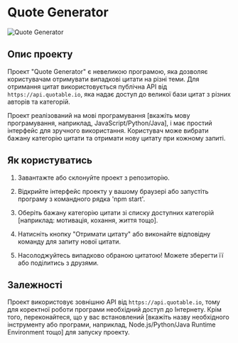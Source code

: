 # Quote Generator

![Quote Generator]([https://link.to/your/quote/generator/image.png](https://i.imgur.com/DrX1JKk.png))

## Опис проекту

Проект "Quote Generator" є невеликою програмою, яка дозволяє користувачам отримувати випадкові цитати на різні теми. Для отримання цитат використовується публічна API від `https://api.quotable.io`, яка надає доступ до великої бази цитат з різних авторів та категорій.

Проект реалізований на мові програмування [вкажіть мову програмування, наприклад, JavaScript/Python/Java], і має простий інтерфейс для зручного використання. Користувач може вибрати бажану категорію цитати та отримати нову цитату при кожному запиті.

## Як користуватись

1. Завантажте або склонуйте проект з репозиторію.

2. Відкрийте інтерфейс проекту у вашому браузері або запустіть програму з командного рядка 'npm start'.

3. Оберіть бажану категорію цитати зі списку доступних категорій [наприклад: мотивація, кохання, життя тощо].

4. Натисніть кнопку "Отримати цитату" або виконайте відповідну команду для запиту нової цитати.

5. Насолоджуйтесь випадково обраною цитатою! Можете зберегти її або поділитись з друзями.

## Залежності

Проект використовує зовнішню API від `https://api.quotable.io`, тому для коректної роботи програми необхідний доступ до Інтернету. Крім того, переконайтеся, що у вас встановлений [вкажіть назву необхідного інструменту або програми, наприклад, Node.js/Python/Java Runtime Environment тощо] для запуску проекту.




